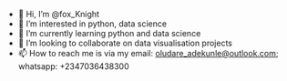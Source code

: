 - 👋 Hi, I’m @fox_Knight
- 👀 I’m interested in python, data science
- 🌱 I’m currently learning python and data science
- 💞️ I’m looking to collaborate on data visualisation projects
- 📫 How to reach me is via my email: oludare_adekunle@outlook.com; whatsapp: +2347036438300

<!---
Knight-Code-Dev/Knight-Code-Dev is a ✨ special ✨ repository because its `README.md` (this file) appears on your GitHub profile.
You can click the Preview link to take a look at your changes.
--->
